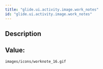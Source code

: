 ```yaml
---
title: "glide.ui.activity.image.work_notes"
id: "glide.ui.activity.image.work_notes"
---
```

## Description



## Value: 
```
images/icons/worknote_16.gif
```
